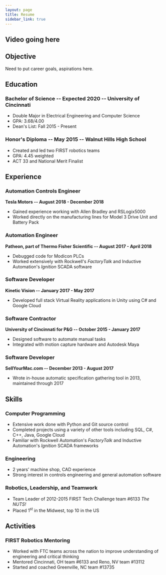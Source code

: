 ```yaml
---
layout: page
title: Resume
sidebar_link: true
---
```


## Video going here

## Objective
Need to put career goals, aspirations here.

## Education

### Bachelor of Science -- Expected 2020 -- University of Cincinnati
 - Double Major in Electrical Engineering and Computer Science
 - GPA: 3.68/4.00
 - Dean's List: Fall 2015 - Present

### Honor's Diploma -- May 2015 -- Walnut Hills High School
 - Created and led two FIRST robotics teams
 - GPA: 4.45 weighted
 - ACT 33 and National Merit Finalist

## Experience

### Automation Controls Engineer
**Tesla Motors -- August 2018 - December 2018**
 - Gained experience working with Allen Bradley and RSLogix5000
 - Worked directly on the manufacturing lines for Model 3 Drive Unit and Battery Pack

### Automation Engineer
**Patheon, part of Thermo Fisher Scientific -- August 2017 - April 2018**
 - Debugged code for Modicon PLCs
 - Worked extensively with Rockwell's *FactoryTalk* and Inductive Automation's *Ignition* SCADA software

### Software Developer
**Kinetic Vision -- January 2017 - May 2017**
 - Developed full stack Virtual Reality applications in Unity using C# and Google Cloud

### Software Contractor
**University of Cincinnati for P&G -- October 2015 - January 2017**
 - Designed software to automate manual tasks
 - Integrated with motion capture hardware and Autodesk Maya

### Software Developer
**SellYourMac.com -- December 2013 - August 2017**
 - Wrote in-house automatic specification gathering tool in 2013, maintained through 2017

## Skills

### Computer Programming
 - Extensive work done with Python and Git source control
 - Completed projects using a variety of other tools including SQL, C#, C++, Java, Google Cloud
 - Familiar with Rockwell Automation's *FactoryTalk* and Inductive Automation's *Ignition* SCADA frameworks

### Engineering
 - 2 years' machine shop, CAD experience
 - Strong interest in controls engineering and general automation software

### Robotics, Leadership, and Teamwork
 - Team Leader of 2012-2015 FIRST Tech Challenge team #6133 *The NUTS!*
 - Placed 1<sup>st</sup> in the Midwest, top 10 in the US

## Activities

### FIRST Robotics Mentoring
 - Worked with FTC teams across the nation to improve understanding of engineering and critical thinking
 - Mentored Cincinnati, OH team #6133 and Reno, NV team #13112
 - Started and coached Greenville, NC team #13735